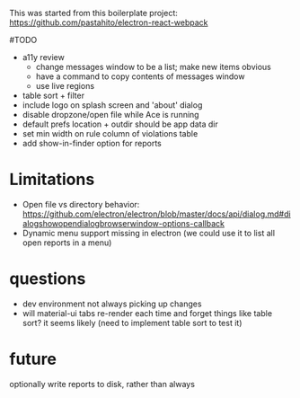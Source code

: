 This was started from this boilerplate project:
https://github.com/pastahito/electron-react-webpack

#TODO

* a11y review
  - change messages window to be a list; make new items obvious
  - have a command to copy contents of messages window
  - use live regions
* table sort + filter
* include logo on splash screen and 'about' dialog
* disable dropzone/open file while Ace is running
* default prefs location + outdir should be app data dir
* set min width on rule column of violations table
* add show-in-finder option for reports

# Limitations

* Open file vs directory behavior: https://github.com/electron/electron/blob/master/docs/api/dialog.md#dialogshowopendialogbrowserwindow-options-callback
* Dynamic menu support missing in electron (we could use it to list all open reports in a menu)

# questions

* dev environment not always picking up changes
* will material-ui tabs re-render each time and forget things like table sort? it seems likely (need to implement table sort to test it)

# future
optionally write reports to disk, rather than always
